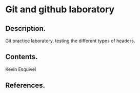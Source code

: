 # Git and github laboratory

## Description.

Git practice laboratory, testing the different types of headers.

## Contents.

Kevin Esquivel

## References.

